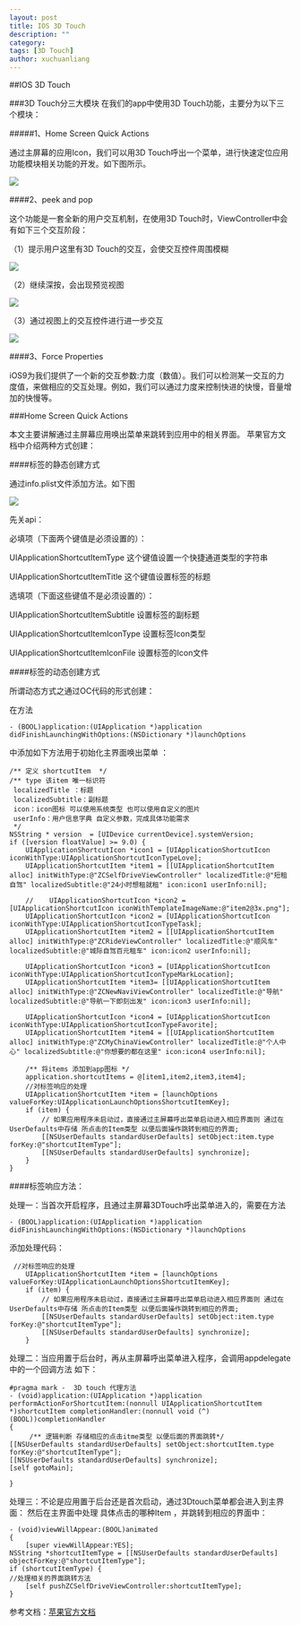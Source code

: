 ```yaml
---
layout: post
title: IOS 3D Touch
description: ""
category: 
tags: [3D Touch]
author: xuchuanliang
---
```




##IOS 3D Touch

###3D Touch分三大模块
在我们的app中使用3D Touch功能，主要分为以下三个模块：

#####1、Home Screen Quick Actions

通过主屏幕的应用Icon，我们可以用3D Touch呼出一个菜单，进行快速定位应用功能模块相关功能的开发。如下图所示。


![](../attachment/3dtouch/home1.png)

####2、peek and pop

这个功能是一套全新的用户交互机制，在使用3D Touch时，ViewController中会有如下三个交互阶段：

（1）提示用户这里有3D Touch的交互，会使交互控件周围模糊

![](../attachment/3dtouch/peek1.png)

（2）继续深按，会出现预览视图


![](../attachment/3dtouch/peek2.png)

（3）通过视图上的交互控件进行进一步交互


![](../attachment/3dtouch/pop1.png)

####3、Force Properties

iOS9为我们提供了一个新的交互参数:力度（数值）。我们可以检测某一交互的力度值，来做相应的交互处理。例如，我们可以通过力度来控制快进的快慢，音量增加的快慢等。

###Home Screen Quick Actions

本文主要讲解通过主屏幕应用唤出菜单来跳转到应用中的相关界面。
苹果官方文档中介绍两种方式创建：

####标签的静态创建方式

通过info.plist文件添加方法。如下图

![](../attachment/3dtouch/home2.png)

先关api：


必填项（下面两个键值是必须设置的）：

UIApplicationShortcutItemType 这个键值设置一个快捷通道类型的字符串

UIApplicationShortcutItemTitle 这个键值设置标签的标题

选填项（下面这些键值不是必须设置的）：

UIApplicationShortcutItemSubtitle 设置标签的副标题

UIApplicationShortcutItemIconType 设置标签Icon类型

UIApplicationShortcutItemIconFile  设置标签的Icon文件

####标签的动态创建方式

所谓动态方式之通过OC代码的形式创建：


在方法 

	- (BOOL)application:(UIApplication *)application didFinishLaunchingWithOptions:(NSDictionary *)launchOptions

中添加如下方法用于初始化主界面唤出菜单
：


	/** 定义 shortcutItem  */
    /** type 该item 唯一标识符
     localizedTitle ：标题
     localizedSubtitle：副标题
     icon：icon图标 可以使用系统类型 也可以使用自定义的图片
     userInfo：用户信息字典 自定义参数，完成具体功能需求
     */
    NSString * version  = [UIDevice currentDevice].systemVersion;
    if ([version floatValue] >= 9.0) {
        UIApplicationShortcutIcon *icon1 = [UIApplicationShortcutIcon iconWithType:UIApplicationShortcutIconTypeLove];
        UIApplicationShortcutItem *item1 = [[UIApplicationShortcutItem alloc] initWithType:@"ZCSelfDriveViewController" localizedTitle:@"短租自驾" localizedSubtitle:@"24小时想租就租" icon:icon1 userInfo:nil];
        
        //    UIApplicationShortcutIcon *icon2 = [UIApplicationShortcutIcon iconWithTemplateImageName:@"item2@3x.png"];
        UIApplicationShortcutIcon *icon2 = [UIApplicationShortcutIcon iconWithType:UIApplicationShortcutIconTypeTask];
        UIApplicationShortcutItem *item2 = [[UIApplicationShortcutItem alloc] initWithType:@"ZCRideViewController" localizedTitle:@"顺风车" localizedSubtitle:@"城际自驾百元租车" icon:icon2 userInfo:nil];
        
        UIApplicationShortcutIcon *icon3 = [UIApplicationShortcutIcon iconWithType:UIApplicationShortcutIconTypeMarkLocation];
        UIApplicationShortcutItem *item3= [[UIApplicationShortcutItem alloc] initWithType:@"ZCNewNaviViewController" localizedTitle:@"导航" localizedSubtitle:@"导航一下即刻出发" icon:icon3 userInfo:nil];
        
        UIApplicationShortcutIcon *icon4 = [UIApplicationShortcutIcon iconWithType:UIApplicationShortcutIconTypeFavorite];
        UIApplicationShortcutItem *item4 = [[UIApplicationShortcutItem alloc] initWithType:@"ZCMyChinaViewController" localizedTitle:@"个人中心" localizedSubtitle:@"你想要的都在这里" icon:icon4 userInfo:nil];
        
        /** 将items 添加到app图标 */
        application.shortcutItems = @[item1,item2,item3,item4];
        //对标签响应的处理
        UIApplicationShortcutItem *item = [launchOptions valueForKey:UIApplicationLaunchOptionsShortcutItemKey];
        if (item) {
            // 如果应用程序未启动过，直接通过主屏幕呼出菜单启动进入相应界面则 通过在UserDefaults中存储 所点击的Item类型 以便后面操作跳转到相应的界面;
            [[NSUserDefaults standardUserDefaults] setObject:item.type forKey:@"shortcutItemType"];
            [[NSUserDefaults standardUserDefaults] synchronize];
        }
    }

####标签响应方法：

处理一：当首次开启程序，且通过主屏幕3DTouch呼出菜单进入的，需要在方法


	- (BOOL)application:(UIApplication *)application didFinishLaunchingWithOptions:(NSDictionary *)launchOptions

添加处理代码：

	 //对标签响应的处理
        UIApplicationShortcutItem *item = [launchOptions valueForKey:UIApplicationLaunchOptionsShortcutItemKey];
        if (item) {
            // 如果应用程序未启动过，直接通过主屏幕呼出菜单启动进入相应界面则 通过在UserDefaults中存储 所点击的Item类型 以便后面操作跳转到相应的界面;
            [[NSUserDefaults standardUserDefaults] setObject:item.type forKey:@"shortcutItemType"];
            [[NSUserDefaults standardUserDefaults] synchronize];
		}

处理二：当应用置于后台时，再从主屏幕呼出菜单进入程序，会调用appdelegate中的一个回调方法 如下：

	#pragma mark -  3D touch 代理方法
	- (void)application:(UIApplication *)application performActionForShortcutItem:(nonnull UIApplicationShortcutItem *)shortcutItem completionHandler:(nonnull void (^)(BOOL))completionHandler
	{
         /** 逻辑判断 存储相应的点击itme类型 以便后面的界面跳转*/
    [[NSUserDefaults standardUserDefaults] setObject:shortcutItem.type forKey:@"shortcutItemType"];
    [[NSUserDefaults standardUserDefaults] synchronize];
    [self gotoMain];

    }

处理三：不论是应用置于后台还是首次启动，通过3Dtouch菜单都会进入到主界面：
然后在主界面中处理 具体点击的哪种Item ，并跳转到相应的界面中：

	- (void)viewWillAppear:(BOOL)animated
	{
    	[super viewWillAppear:YES];
    NSString *shortcutItemType = [[NSUserDefaults standardUserDefaults] objectForKey:@"shortcutItemType"];
    if (shortcutItemType) {
    //处理相关的界面跳转方法
        [self pushZCSelfDriveViewController:shortcutItemType];
    }


参考文档：[苹果官方文档](https://developer.apple.com/library/ios/documentation/UserExperience/Conceptual/Adopting3DTouchOniPhone/index.html#//apple_ref/doc/uid/TP40016543-CH1-SW1)

